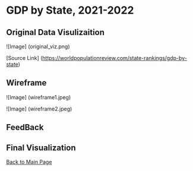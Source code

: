 # GDP by State, 2021-2022

## Original Data Visulizaition
![Image] (original_viz.png)

[Source Link] (https://worldpopulationreview.com/state-rankings/gdp-by-state)

## Wireframe
![Image] (wireframe1.jpeg)

![Image] (wireframe2.jpeg)

## FeedBack

## Final Visualization


[Back to Main Page](/README.md)
